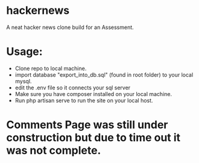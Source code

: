 # hackernews
 A neat hacker news clone build for an Assessment.
 
# Usage:
- Clone repo to local machine.
- import database "export_into_db.sql" (found in root folder) to your local mysql.
- edit the .env file so it connects your sql server
- Make sure you have composer installed on your local machine.
- Run php artisan serve to run the site on your local host.


# Comments Page was still under construction but due to time out it was not complete.
